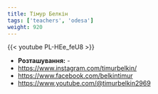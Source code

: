 ```yaml
---
title: Тімур Белкін
tags: ['teachers', 'odesa']
weight: 920
---
```

{{< youtube PL-HEe_feU8 >}}

- **Розташування:** -
- https://www.instagram.com/timurbelkin/
- https://www.facebook.com/belkintimur
- https://www.youtube.com/@timurbelkin2969

